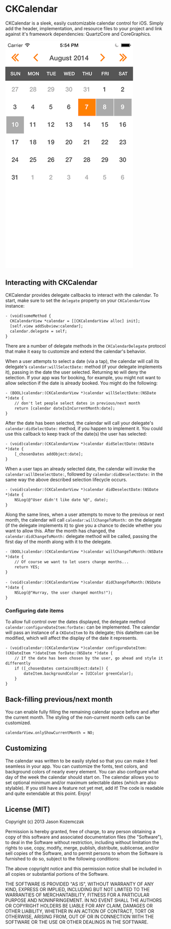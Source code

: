CKCalendar
==========

CKCalendar is a sleek, easily customizable calendar control for iOS. Simply add the header, implementation, and resource files to your project and link against it's framework dependencies: QuartzCore and CoreGraphics. 

![CKCalendar screenshot](https://raw.githubusercontent.com/prolificinteractive/CKCalendar/master/CKCalendar.png)

## Interacting with CKCalendar
CKCalendar provides delegate callbacks to interact with the calendar. To start, make sure to set the `delegate` property on your `CKCalendarView` instance:

``` objc
- (void)someMethod {
  CKCalendarView *calendar = [[CKCalendarView alloc] init];
  [self.view addSubview:calendar];
  calendar.delegate = self;
}
```

There are a number of delegate methods in the `CKCalendarDelegate` protocol that make it easy to customize and extend the calendar's behavior.

When a user attempts to select a date (via a tap), the calendar will call its delegate's `calendar:willSelectDate:` method (if your delegate implements it), passing in the date the user selected. Returning `NO` will deny the selection. If your app was for booking, for example, you might not want to allow selection if the date is already booked. You might do the following:

``` objc
- (BOOL)calendar:(CKCalendarView *)calendar willSelectDate:(NSDate *)date {
    // don't let people select dates in previous/next month
    return [calendar dateIsInCurrentMonth:date];
}
```

After the date has been selected, the calendar will call your delegate's `calendar:didSelectDate:` method, if you happen to implement it. You could use this callback to keep track of the date(s) the user has selected:

``` objc
- (void)calendar:(CKCalendarView *)calendar didSelectDate:(NSDate *)date {
    [_chosenDates addObject:date];
}
```

When a user taps an already selected date, the calendar will invoke the `calendar:willDeselectDate:`, followed by `calendar:didDeselectDate:` in the same way the above described selection lifecycle occurs.

``` objc
- (void)calendar:(CKCalendarView *)calendar didDeselectDate:(NSDate *)date {
    NSLog(@"User didn't like date %@", date);
}
```

Along the same lines, when a user attempts to move to the previous or next month, the calendar will call `calendar:willChangeToMonth:` on the delegate (if the delegate implements it) to give you a chance to decide whether you want to allow this. After the month has changed, the `calendar:didChangeToMonth:` delegate method will be called, passing the first day of the month along with it to the delegate.


``` objc
- (BOOL)calendar:(CKCalendarView *)calendar willChangeToMonth:(NSDate *)date {
    // Of course we want to let users change months...
    return YES;
}

- (void)calendar:(CKCalendarView *)calendar didChangeToMonth:(NSDate *)date {
    NSLog(@"Hurray, the user changed months!");
}
```

### Configuring date items

To allow full control over the dates displayed, the delegate method `calendar:configureDateItem:forDate:` can be implemented. The calendar will pass an instance of a `CKDateItem` to its delegate; this dateItem can be modified, which will affect the display of the date it represents.

``` objc
- (void)calendar:(CKCalendarView *)calendar configureDateItem:(CKDateItem *)dateItem forDate:(NSDate *)date {
    // If the date has been chosen by the user, go ahead and style it differently
    if ([_chosenDates containsObject:date]) {
        dateItem.backgroundColor = [UIColor greenColor];
    }
}

```

## Back-filling previous/next month
You can enable fully filling the remaining calendar space before and after the current month. The styling of the non-current month cells can be customized.
``` objc
calendarView.onlyShowCurrentMonth = NO;
```

## Customizing
The calendar was written to be easily styled so that you can make it feel seamless in your app. You can customize the fonts, text colors, and background colors of nearly every element. You can also configure what day of the week the calendar should start on. The calendar allows you to set optional minimum and/or maximum selectable dates (which are also stylable). If you still have a feature not yet met, add it! The code is readable and quite extendable at this point. Enjoy!

## License (MIT)
Copyright (c) 2013 Jason Kozemczak

Permission is hereby granted, free of charge, to any person obtaining a copy of this software and associated documentation files (the "Software"), to deal in the Software without restriction, including without limitation the rights to use, copy, modify, merge, publish, distribute, sublicense, and/or sell copies of the Software, and to permit persons to whom the Software is furnished to do so, subject to the following conditions:

The above copyright notice and this permission notice shall be included in all copies or substantial portions of the Software.

THE SOFTWARE IS PROVIDED "AS IS", WITHOUT WARRANTY OF ANY KIND, EXPRESS OR IMPLIED, INCLUDING BUT NOT LIMITED TO THE WARRANTIES OF MERCHANTABILITY, FITNESS FOR A PARTICULAR PURPOSE AND NONINFRINGEMENT. IN NO EVENT SHALL THE AUTHORS OR COPYRIGHT HOLDERS BE LIABLE FOR ANY CLAIM, DAMAGES OR OTHER LIABILITY, WHETHER IN AN ACTION OF CONTRACT, TORT OR OTHERWISE, ARISING FROM, OUT OF OR IN CONNECTION WITH THE SOFTWARE OR THE USE OR OTHER DEALINGS IN THE SOFTWARE.
